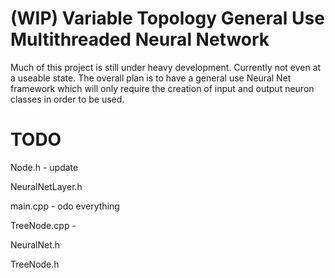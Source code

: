 # (WIP) Variable Topology General Use Multithreaded Neural Network

Much of this project is still under heavy development. Currently not even at a useable state.
The overall plan is to have a general use Neural Net framework which will only require the creation of input and output neuron classes in order to be used.

# TODO

Node.h
	- update


NeuralNetLayer.h


main.cpp
	- odo everything


TreeNode.cpp
	- 

NeuralNet.h


TreeNode.h


